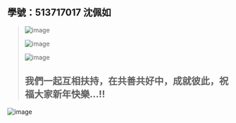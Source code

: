 ## 學號：513717017 沈佩如
>
>![image](https://github.com/user-attachments/assets/16dcc8cd-be1e-4b24-bb7f-ae62d224bd83)
>
>![image](https://github.com/user-attachments/assets/65e31f31-f0da-4eab-bd62-ecf3e2699638)
>
>![image](https://github.com/user-attachments/assets/5d71ecc0-e700-4125-9976-f685bd5f7c4f)
>
>## 我們一起互相扶持，在共善共好中，成就彼此，祝福大家新年快樂...!!

![image](https://github.com/user-attachments/assets/b8dd7108-115d-4520-8600-a4a7c1ae7011)

